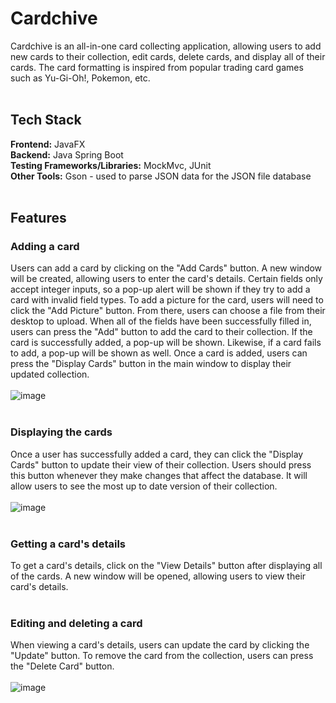 # Cardchive

Cardchive is an all-in-one card collecting application, allowing users to add new cards to their collection, edit cards, delete cards, and display all of their cards. 
The card formatting is inspired from popular trading card games such as Yu-Gi-Oh!, Pokemon, etc. 
<br><br>


## Tech Stack

**Frontend:** JavaFX <br>
**Backend:** Java Spring Boot <br>
**Testing Frameworks/Libraries:** MockMvc, JUnit <br>
**Other Tools:** Gson - used to parse JSON data for the JSON file database <br>
<br>


## Features

### Adding a card
Users can add a card by clicking on the "Add Cards" button. A new window will be created, allowing users to enter the card's details. Certain fields only accept integer inputs, 
so a pop-up alert will be shown if they try to add a card with invalid field types. To add a picture for the card, users will need to click the "Add Picture" button. From there,
users can choose a file from their desktop to upload. When all of the fields have been successfully filled in, users can press the "Add" button to add the card to their collection.
If the card is successfully added, a pop-up will be shown. Likewise, if a card fails to add, a pop-up will be shown as well. Once a card is added, users can press the "Display Cards"
button in the main window to display their updated collection.
<br><br>
![image](https://github.com/user-attachments/assets/d28d05f9-5bb1-4c8b-a209-fbd83a146d42)
<br><br>

### Displaying the cards
Once a user has successfully added a card, they can click the "Display Cards" button to update their view of their collection. Users should press this button whenever they make changes that affect the database.
It will allow users to see the most up to date version of their collection.
<br><br>
![image](https://github.com/user-attachments/assets/a37b225f-ce79-4fc9-bea9-806432d8ef5d)
<br><br>

### Getting a card's details
To get a card's details, click on the "View Details" button after displaying all of the cards. A new window will be opened, allowing users to view their card's details.
<br><br>

### Editing and deleting a card
When viewing a card's details, users can update the card by clicking the "Update" button. To remove the card from the collection, users can press the "Delete Card" button. 
<br><br>
![image](https://github.com/user-attachments/assets/b0fad504-0a98-464e-9bf1-ceed48340602)
<br><br>


